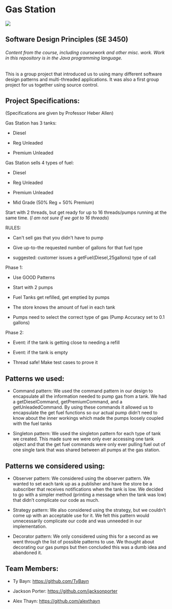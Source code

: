 # Gas Station

![](https://www.snow.edu/pr/brand/images/signature.jpg)

## Software Design Principles (SE 3450)


###### Content from the course, including coursework and other misc. work. Work in this repository is in the Java programming language.

This is a group project that introduced us to using many different software design patterns and multi-threaded applications. It was also a first group project for us together using source control.

## Project Specifications:
(Specifications are given by Professor Heber Allen)

Gas Station has 3 tanks:

- Diesel

- Reg Unleaded

- Premium Unleaded

Gas Station sells 4 types of fuel:

- Diesel

- Reg Unleaded

- Premium Unleaded

- Mid Grade (50% Reg + 50% Premium)

Start with 2 threads, but get ready for up to 16 threads/pumps running at the same time. (*I am not sure if we got to 16 threads*)

RULES:

- Can't sell gas that you didn't have to pump

- Give up-to-the requested number of gallons for that fuel type

- suggested:  customer issues a getFuel(Diesel,25gallons) type of call

Phase 1:

- Use GOOD Patterns

- Start with 2 pumps

- Fuel Tanks get refilled, get emptied by pumps

- The store knows the amount of fuel in each tank

- Pumps need to select the correct type of gas (Pump Accuracy set to 0.1 gallons)

Phase 2:

- Event: if the tank is getting close to needing a refill

- Event: if the tank is empty

- Thread safe!  Make test cases to prove it

## Patterns we used:

- Command pattern: We used the command pattern in our design to encapsulate all the information needed to pump gas from a tank. We had a getDieselCommand, getPremiumCommand, and a getUnleadedCommand. By using these commands it allowed us to encapsulate the get fuel functions so our actual pump didn’t need to know about the inner workings which made the pumps loosely coupled with the fuel tanks

- Singleton pattern: We used the singleton pattern for each type of tank we created. This made sure we were only ever accessing one tank object and that the get fuel commands were only ever pulling fuel out of one single tank that was shared between all pumps at the gas station.

## Patterns we considered using: 

- Observer pattern: We considered using the observer pattern. We wanted to set each tank up as a publisher and have the store be a subscriber that receives notifications when the tank is low. We decided to go with a simpler method (printing a message when the tank was low) that didn’t complicate our code as much.

- Strategy pattern: We also considered using the strategy, but we couldn’t come up with an acceptable use for it. We felt this pattern would unnecessarily complicate our code and was unneeded in our implementation. 

- Decorator pattern: We only considered using this for a second as we went through the list of possible patterns to use. We thought about decorating our gas pumps but then concluded this was a dumb idea and abandoned it.


## Team Members:

- Ty Bayn: https://github.com/TyBayn

- Jackson Porter: https://github.com/jacksonporter

- Alex Thayn: https://github.com/alexthayn

